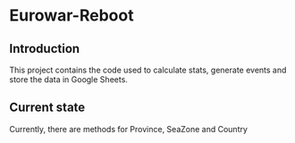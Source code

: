 # Eurowar-Reboot

## Introduction

This project contains the code used to calculate stats, generate events and store the data in Google Sheets.

## Current state

Currently, there are methods for Province, SeaZone and Country
